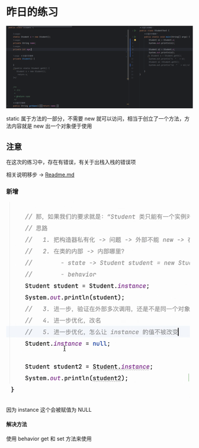 # 昨日的练习

![img.png](Image/img.png)

static 属于方法的一部分，不需要 new 就可以访问，相当于创立了一个方法，方法内容就是 new 出一个对象便于使用

## 注意

在这次的练习中，存在有错误，有关于出栈入栈的错误项

相关说明移步 -> [Readme.md](..%2FA20240308%2FReadme.md)

### 新增

![img.png](img.png)

因为 instance 这个会被赋值为 NULL

#### 解决方法

使用 behavior get 和 set 方法来使用



